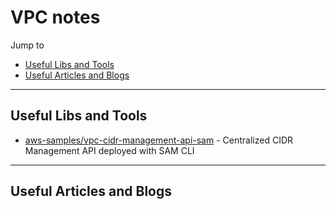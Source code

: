 # VPC notes

Jump to
- [Useful Libs and Tools](#useful-libs-and-tools)
- [Useful Articles and Blogs](#useful-articles-and-blogs)

---
## Useful Libs and Tools
- [aws-samples/vpc-cidr-management-api-sam](https://github.com/aws-samples/vpc-cidr-management-api-sam) - Centralized CIDR Management API deployed with SAM CLI

---
## Useful Articles and Blogs
